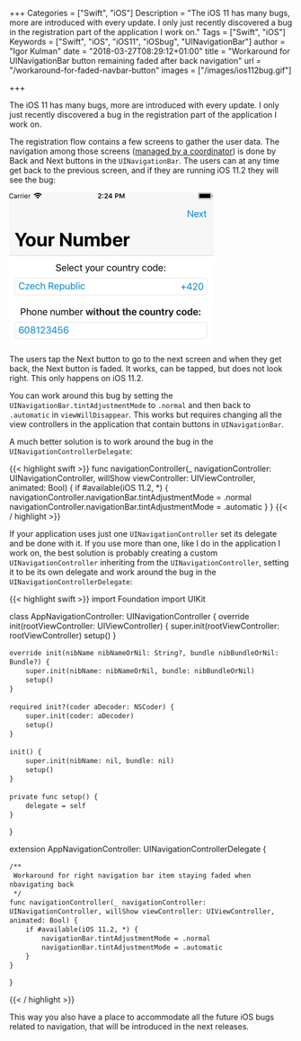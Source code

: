 +++
Categories = ["Swift", "iOS"]
Description = "The iOS 11 has many bugs, more are introduced with every update. I only just recently discovered a bug in the registration part of the application I work on."
Tags = ["Swift", "iOS"]
Keywords = ["Swift", "iOS", "iOS11", "iOSbug", "UINavigationBar"]
author = "Igor Kulman"
date = "2018-03-27T08:29:12+01:00"
title = "Workaround for UINavigationBar button remaining faded after back navigation"
url = "/workaround-for-faded-navbar-button"
images = ["/images/ios112bug.gif"]

+++

The iOS 11 has many bugs, more are introduced with every update. I only just recently discovered a bug in the registration part of the application I work on. 

The registration flow contains a few screens to gather the user data. The navigation among those screens ([managed by a coordinator](/architecting-ios-apps-coordinators/)) is done by Back and Next buttons in the `UINavigationBar`. The users can at any time get back to the previous screen, and if they are running iOS 11.2 they will see the bug:

![iOS 11.2 navbar bug](ios112bug.gif)

The users tap the Next button to go to the next screen and when they get back, the Next button is faded. It works, can be tapped, but does not look right. This only happens on iOS 11.2.

<!--more-->

You can work around this bug by setting the `UINavigationBar.tintAdjustmentMode` to `.normal` and then back to `.automatic`  in `viewWillDisappear`. This works but requires changing all the view controllers in the application that contain buttons in `UINavigationBar`.

A much better solution is to work around the bug in the `UINavigationControllerDelegate`:

{{< highlight swift >}}
func navigationController(_ navigationController: UINavigationController, willShow viewController: UIViewController, animated: Bool) {
  if #available(iOS 11.2, *) {
    navigationController.navigationBar.tintAdjustmentMode = .normal
    navigationController.navigationBar.tintAdjustmentMode = .automatic
  }
}
{{< / highlight >}}

If your application uses just one `UINavigationController` set its delegate and be done with it. If you use more than one, like I do in the application I work on, the best solution is probably creating a custom `UINavigationController` inheriting from the `UINavigationController`, setting it to be its own delegate and work around the bug in the `UINavigationControllerDelegate`:

{{< highlight swift >}}
import Foundation
import UIKit

class AppNavigationController: UINavigationController {
    override init(rootViewController: UIViewController) {
        super.init(rootViewController: rootViewController)
        setup()
    }

    override init(nibName nibNameOrNil: String?, bundle nibBundleOrNil: Bundle?) {
        super.init(nibName: nibNameOrNil, bundle: nibBundleOrNil)
        setup()
    }

    required init?(coder aDecoder: NSCoder) {
        super.init(coder: aDecoder)
        setup()
    }

    init() {
        super.init(nibName: nil, bundle: nil)
        setup()
    }

    private func setup() {        
        delegate = self
    }
}

extension AppNavigationController: UINavigationControllerDelegate {

    /**
     Workaround for right navigation bar item staying faded when nbavigating back
     */
    func navigationController(_ navigationController: UINavigationController, willShow viewController: UIViewController, animated: Bool) {
        if #available(iOS 11.2, *) {
            navigationBar.tintAdjustmentMode = .normal
            navigationBar.tintAdjustmentMode = .automatic
        }
    }
}

{{< / highlight >}}

This way you also have a place to accommodate all the future iOS bugs related to navigation, that will be introduced in the next releases.
